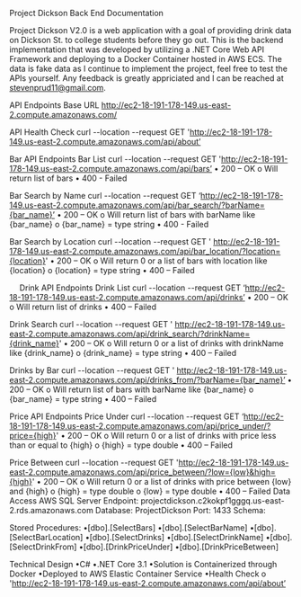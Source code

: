 Project Dickson Back End Documentation

Project Dickson V2.0 is a web application with a goal of providing drink data on Dickson St. to college students before they go out. This is the backend
implementation that was developed by utilizing a .NET Core Web API Framework and deploying to a Docker Container hosted in AWS ECS. The data is fake data
as I continue to implement the project, feel free to test the APIs yourself. Any feedback is greatly appriciated and I can be reached at stevenprud11@gmail.com. 

API Endpoints
Base URL
http://ec2-18-191-178-149.us-east-2.compute.amazonaws.com/

API Health Check
curl --location --request GET 'http://ec2-18-191-178-149.us-east-2.compute.amazonaws.com/api/about’

Bar API Endpoints
Bar List
curl --location --request GET 'http://ec2-18-191-178-149.us-east-2.compute.amazonaws.com/api/bars’
• 200 – OK
  o Will return list of bars
• 400 - Failed

Bar Search by Name
curl --location --request GET ‘http://ec2-18-191-178-149.us-east-2.compute.amazonaws.com/api/bar_search/?barName={bar_name}’
• 200 – OK
  o Will return list of bars with barName like {bar_name}
  o {bar_name} = type string
• 400 - Failed

Bar Search by Location
curl --location --request GET ' http://ec2-18-191-178-149.us-east-2.compute.amazonaws.com/api/bar_location/?location={location}'
• 200 – OK
  o Will return 0 or a list of bars with location like {location}
  o {location} = type string
• 400 – Failed

 
Drink API Endpoints
Drink List
curl --location --request GET ‘http://ec2-18-191-178-149.us-east-2.compute.amazonaws.com/api/drinks’
• 200 – OK
  o Will return list of drinks
• 400 – Failed

Drink Search
curl --location --request GET ' http://ec2-18-191-178-149.us-east-2.compute.amazonaws.com/api/drink_search/?drinkName={drink_name}'
• 200 – OK
  o Will return 0 or a list of drinks with drinkName like {drink_name}
  o {drink_name} = type string
• 400 – Failed

Drinks by Bar
curl --location --request GET ' http://ec2-18-191-178-149.us-east-2.compute.amazonaws.com/api/drinks_from/?barName={bar_name}’
• 200 – OK
  o Will return list of bars with barName like {bar_name}
  o {bar_name} = type string
• 400 – Failed

Price API Endpoints 
Price Under
curl --location --request GET ‘http://ec2-18-191-178-149.us-east-2.compute.amazonaws.com/api/price_under/?price={high}'
• 200 – OK
  o Will return 0 or a list of drinks with price less than or equal to {high}
  o {high} = type double
• 400 – Failed

Price Between
curl --location --request GET 'http://ec2-18-191-178-149.us-east-2.compute.amazonaws.com/api/price_between/?low={low}&high={high}'
• 200 – OK
  o Will return 0 or a list of drinks with price between {low} and {high}
  o {high} = type double
  o {low} = type double
• 400 – Failed
Data Access
AWS SQL Server
	Endpoint: projectdickson.c2kokpf1gggq.us-east-2.rds.amazonaws.com
Database: ProjectDickson
	Port: 1433
	Schema:
 
Stored Procedures:
•[dbo].[SelectBars]
•[dbo].[SelectBarName]
•[dbo].[SelectBarLocation]
•[dbo].[SelectDrinks]
•[dbo].[SelectDrinkName]
•[dbo].[SelectDrinkFrom]
•[dbo].[DrinkPriceUnder]
•[dbo].[DrinkPriceBetween]

Technical Design
•C#
•.NET Core 3.1
•Solution is Containerized through Docker
•Deployed to AWS Elastic Container Service
•Health Check
  o 'http://ec2-18-191-178-149.us-east-2.compute.amazonaws.com/api/about’
